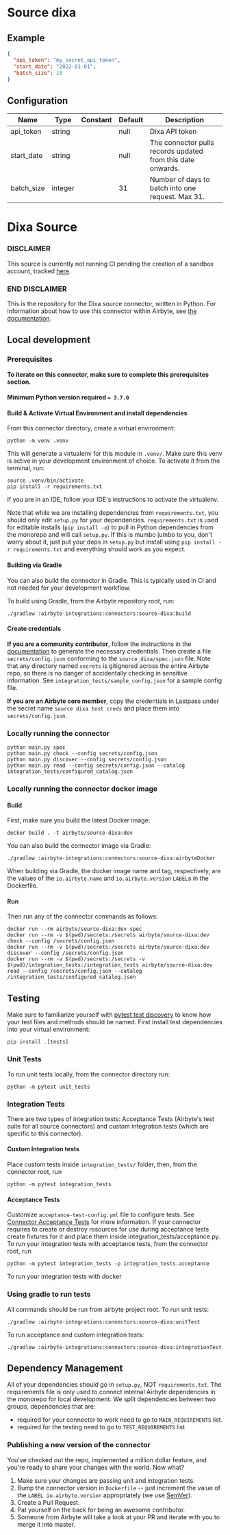 # Source dixa

## Example
```json
{
  "api_token": "my_secret_api_token",
  "start_date": "2022-01-01",
  "batch_size": 10
}
```

## Configuration
| Name | Type | Constant | Default | Description |
| --- | --- | --- | --- | --- |
|api_token |string||null|Dixa API token|
|start_date |string||null|The connector pulls records updated from this date onwards.|
|batch_size |integer||31|Number of days to batch into one request. Max 31.|

# Dixa Source

### DISCLAIMER
<!-- TODO acceptance tests are disabled in CI pending a Dixa Sandbox: https://github.com/airbytehq/airbyte/issues/4667 --> 
This source is currently not running CI pending the creation of a sandbox account, tracked [here](https://github.com/airbytehq/airbyte/issues/4667).
### END DISCLAIMER 

This is the repository for the Dixa source connector, written in Python.
For information about how to use this connector within Airbyte, see [the documentation](https://docs.airbyte.io/integrations/sources/dixa).

## Local development

### Prerequisites
**To iterate on this connector, make sure to complete this prerequisites section.**

#### Minimum Python version required `= 3.7.0`

#### Build & Activate Virtual Environment and install dependencies
From this connector directory, create a virtual environment:
```
python -m venv .venv
```

This will generate a virtualenv for this module in `.venv/`. Make sure this venv is active in your
development environment of choice. To activate it from the terminal, run:
```
source .venv/bin/activate
pip install -r requirements.txt
```
If you are in an IDE, follow your IDE's instructions to activate the virtualenv.

Note that while we are installing dependencies from `requirements.txt`, you should only edit `setup.py` for your dependencies. `requirements.txt` is
used for editable installs (`pip install -e`) to pull in Python dependencies from the monorepo and will call `setup.py`.
If this is mumbo jumbo to you, don't worry about it, just put your deps in `setup.py` but install using `pip install -r requirements.txt` and everything
should work as you expect.

#### Building via Gradle
You can also build the connector in Gradle. This is typically used in CI and not needed for your development workflow.

To build using Gradle, from the Airbyte repository root, run:
```
./gradlew :airbyte-integrations:connectors:source-dixa:build
```

#### Create credentials
**If you are a community contributor**, follow the instructions in the [documentation](https://docs.airbyte.io/integrations/sources/dixa)
to generate the necessary credentials. Then create a file `secrets/config.json` conforming to the `source_dixa/spec.json` file.
Note that any directory named `secrets` is gitignored across the entire Airbyte repo, so there is no danger of accidentally checking in sensitive information.
See `integration_tests/sample_config.json` for a sample config file.

**If you are an Airbyte core member**, copy the credentials in Lastpass under the secret name `source dixa test creds`
and place them into `secrets/config.json`.

### Locally running the connector
```
python main.py spec
python main.py check --config secrets/config.json
python main.py discover --config secrets/config.json
python main.py read --config secrets/config.json --catalog integration_tests/configured_catalog.json
```

### Locally running the connector docker image

#### Build
First, make sure you build the latest Docker image:
```
docker build . -t airbyte/source-dixa:dev
```

You can also build the connector image via Gradle:
```
./gradlew :airbyte-integrations:connectors:source-dixa:airbyteDocker
```
When building via Gradle, the docker image name and tag, respectively, are the values of the `io.airbyte.name` and `io.airbyte.version` `LABEL`s in
the Dockerfile.

#### Run
Then run any of the connector commands as follows:
```
docker run --rm airbyte/source-dixa:dev spec
docker run --rm -v $(pwd)/secrets:/secrets airbyte/source-dixa:dev check --config /secrets/config.json
docker run --rm -v $(pwd)/secrets:/secrets airbyte/source-dixa:dev discover --config /secrets/config.json
docker run --rm -v $(pwd)/secrets:/secrets -v $(pwd)/integration_tests:/integration_tests airbyte/source-dixa:dev read --config /secrets/config.json --catalog /integration_tests/configured_catalog.json
```
## Testing
Make sure to familiarize yourself with [pytest test discovery](https://docs.pytest.org/en/latest/goodpractices.html#test-discovery) to know how your test files and methods should be named.
First install test dependencies into your virtual environment:
```
pip install .[tests]
```
### Unit Tests
To run unit tests locally, from the connector directory run:
```
python -m pytest unit_tests
```

### Integration Tests
There are two types of integration tests: Acceptance Tests (Airbyte's test suite for all source connectors) and custom integration tests (which are specific to this connector).
#### Custom Integration tests
Place custom tests inside `integration_tests/` folder, then, from the connector root, run
```
python -m pytest integration_tests
```
#### Acceptance Tests
Customize `acceptance-test-config.yml` file to configure tests. See [Connector Acceptance Tests](https://docs.airbyte.io/connector-development/testing-connectors/connector-acceptance-tests-reference) for more information.
If your connector requires to create or destroy resources for use during acceptance tests create fixtures for it and place them inside integration_tests/acceptance.py.
To run your integration tests with acceptance tests, from the connector root, run
```
python -m pytest integration_tests -p integration_tests.acceptance
```
To run your integration tests with docker

### Using gradle to run tests
All commands should be run from airbyte project root.
To run unit tests:
```
./gradlew :airbyte-integrations:connectors:source-dixa:unitTest
```
To run acceptance and custom integration tests:
```
./gradlew :airbyte-integrations:connectors:source-dixa:integrationTest
```

## Dependency Management
All of your dependencies should go in `setup.py`, NOT `requirements.txt`. The requirements file is only used to connect internal Airbyte dependencies in the monorepo for local development.
We split dependencies between two groups, dependencies that are:
* required for your connector to work need to go to `MAIN_REQUIREMENTS` list.
* required for the testing need to go to `TEST_REQUIREMENTS` list

### Publishing a new version of the connector
You've checked out the repo, implemented a million dollar feature, and you're ready to share your changes with the world. Now what?
1. Make sure your changes are passing unit and integration tests.
1. Bump the connector version in `Dockerfile` -- just increment the value of the `LABEL io.airbyte.version` appropriately (we use [SemVer](https://semver.org/)).
1. Create a Pull Request.
1. Pat yourself on the back for being an awesome contributor.
1. Someone from Airbyte will take a look at your PR and iterate with you to merge it into master.
